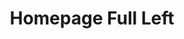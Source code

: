 ---
title: "Homepage Full Left"
post_layout: "grid" # layout value (full, grid or list)
sidebar: "left" # sidebar value (left, right or false)
---